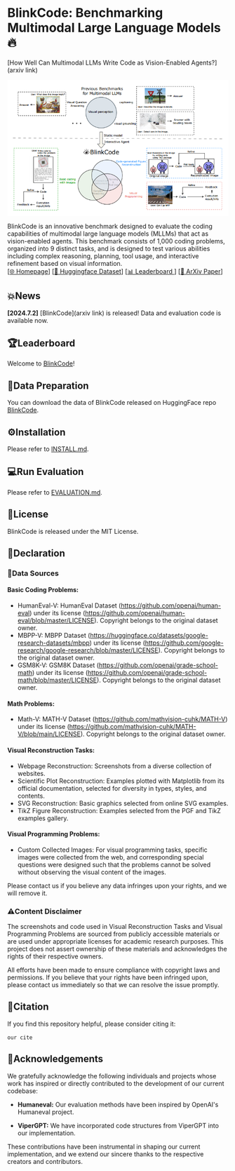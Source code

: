 # BlinkCode: Benchmarking Multimodal Large Language Models🔥

[How Well Can Multimodal LLMs Write Code as Vision-Enabled Agents?](arxiv link)

 <img src="assets/BlinkCode.png" width = "600"  alt="图片名称" align=center />
 
BlinkCode is an innovative benchmark designed to evaluate the coding capabilities of multimodal large language models (MLLMs) that act as vision-enabled agents. This benchmark consists of 1,000 coding problems, organized into 9 distinct tasks, and is designed to test various abilities including complex reasoning, planning, tool usage, and interactive refinement based on visual information.  
[[🌐 Homepage](https://yjquantumleap.github.io/blinkcode-home-page/)] [[🤗 Huggingface Dataset](https://huggingface.co/datasets/yajuniverse/BlinkCode)] [[📊 Leaderboard ](https://huggingface.co/spaces/yajuniverse/BlinkCode_leaderboard)]  [[📖 ArXiv Paper](https://arxiv.org/pdf/2402.14804.pdf)]

## 💥News
**[2024.7.2]** [BlinkCode](arxiv link) is released! Data and evaluation code is available now.

## 🏆Leaderboard
Welcome to [BlinkCode](https://huggingface.co/spaces/yajuniverse/BlinkCode_leaderboard)!

## 🤗Data Preparation

You can download the data of BlinkCode released on HuggingFace repo [BlinkCode](https://huggingface.co/datasets/yajuniverse/BlinkCode).

## ⚙️Installation

Please refer to [INSTALL.md](INSTALL.md).

## 💻Run Evaluation

Please refer to [EVALUATION.md](EVALUATION.md).

## 📜License
BlinkCode is released under the MIT License.

## 📢Declaration
### 📂Data Sources 
#### Basic Coding Problems:
- HumanEval-V: HumanEval Dataset (https://github.com/openai/human-eval) under its license (https://github.com/openai/human-eval/blob/master/LICENSE). Copyright belongs to the original dataset owner.
- MBPP-V: MBPP Dataset (https://huggingface.co/datasets/google-research-datasets/mbpp) under its license (https://github.com/google-research/google-research/blob/master/LICENSE). Copyright belongs to the original dataset owner.
- GSM8K-V: GSM8K Dataset (https://github.com/openai/grade-school-math) under its license (https://github.com/openai/grade-school-math/blob/master/LICENSE). Copyright belongs to the original dataset owner.

#### Math Problems:

- Math-V: MATH-V Dataset (https://github.com/mathvision-cuhk/MATH-V) under its license (https://github.com/mathvision-cuhk/MATH-V/blob/main/LICENSE). Copyright belongs to the original dataset owner.

#### Visual Reconstruction Tasks:

- Webpage Reconstruction: Screenshots from a diverse collection of websites.
- Scientific Plot Reconstruction: Examples plotted with Matplotlib from its official documentation, selected for diversity in types, styles, and contents.
- SVG Reconstruction: Basic graphics selected from online SVG examples.
- TikZ Figure Reconstruction: Examples selected from the PGF and TikZ examples gallery.

#### Visual Programming Problems:

- Custom Collected Images: For visual programming tasks, specific images were collected from the web, and corresponding special questions were designed such that the problems cannot be solved without observing the visual content of the images.

Please contact us if you believe any data infringes upon your rights, and we will remove it.

### ⚠️Content Disclaimer
The screenshots and code used in Visual Reconstruction Tasks and Visual Programming Problems are sourced from publicly accessible materials or are used under appropriate licenses for academic research purposes. This project does not assert ownership of these materials and acknowledges the rights of their respective owners.

All efforts have been made to ensure compliance with copyright laws and permissions. If you believe that your rights have been infringed upon, please contact us immediately so that we can resolve the issue promptly.

## 📝Citation
If you find this repository helpful, please consider citing it:
```
our cite
```
## 🙏Acknowledgements

We gratefully acknowledge the following individuals and projects whose work has inspired or directly contributed to the development of our current codebase:

- **Humaneval:** Our evaluation methods have been inspired by OpenAI's Humaneval project.

- **ViperGPT:** We have incorporated code structures from ViperGPT into our implementation.

These contributions have been instrumental in shaping our current implementation, and we extend our sincere thanks to the respective creators and contributors.